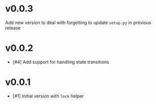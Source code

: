# v0.0.3

Add new version to deal with forgetting to update `setup.py` in previous
release

# v0.0.2

* [#4] Add support for handling state transitions

# v0.0.1

* [#1] Initial version with `lock` helper
